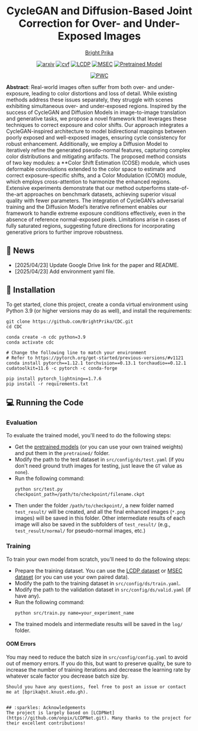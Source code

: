 <p align="center">
    <h1 align="center">CycleGAN and Diffusion-Based Joint Correction for Over- and Under-Exposed
Images</h1>
    <p align="center">
        <a href="https://yiyulics.github.io/">Bright Prika</a>
</p>

<div align="center">


[![arxiv](https://img.shields.io/badge/Paper-arXiv-b31b1b)](https://arxiv.org/abs/2405.17725)
[![cvf](https://img.shields.io/badge/Paper-CVF-%23357DBD)](https://openaccess.thecvf.com/content/CVPR2024/papers/Li_Color_Shift_Estimation-and-Correction_for_Image_Enhancement_CVPR_2024_paper.pdf)
[![LCDP](https://img.shields.io/badge/Dataset-LCDP-%23cda6c3)](https://github.com/onpix/LCDPNet/tree/main)
[![MSEC](https://img.shields.io/badge/Dataset-MSEC-%23cda6c3)](https://github.com/mahmoudnafifi/Exposure_Correction)
[![Pretrained Model](https://img.shields.io/badge/Pretrained-Model-%2380f69a)](https://drive.google.com/drive/folders/1SEQu3f2IdNnLlFH1OLUGyny5Xy-0TGzb?usp=sharing)

[![PWC](https://img.shields.io/endpoint.svg?url=https://paperswithcode.com/badge/color-shift-estimation-and-correction-for/image-enhancement-on-exposure-errors)](https://paperswithcode.com/sota/image-enhancement-on-exposure-errors?p=color-shift-estimation-and-correction-for)


</div>



**Abstract**: Real-world images often suffer from both over- and under-exposure, leading to color distortions and loss of detail. While existing methods address these issues separately, they struggle with scenes exhibiting simultaneous over- and under-exposed regions. Inspired by the success of CycleGAN and Diffusion Models in image-to-image translation and generative tasks, we propose a novel framework that leverages these techniques to correct exposure and color shifts. Our approach integrates a CycleGAN-inspired architecture to model bidirectional mappings between poorly exposed and well-exposed images, ensuring cycle consistency for robust enhancement. Additionally, we employ a Diffusion Model to iteratively refine the generated pseudo-normal features, capturing complex color distributions and mitigating artifacts. The proposed method consists of two key modules: a **Color Shift Estimation (COSE) module, which uses deformable convolutions extended to the color space to estimate and correct exposure-specific shifts, and a Color Modulation (COMO) module, which employs cross-attention to harmonize the enhanced regions. Extensive experiments demonstrate that our method outperforms state-of-the-art approaches on benchmark datasets, achieving superior visual quality with fewer parameters. The integration of CycleGAN’s adversarial training and the Diffusion Model’s iterative refinement enables our framework to handle extreme exposure conditions effectively, even in the absence of reference normal-exposed pixels. Limitations arise in cases of fully saturated regions, suggesting future directions for incorporating generative priors to further improve robustness.


## :mega: News
- [2025/04/23] Update Google Drive link for the paper and README.
- [2025/04/23] Add environment yaml file.


## :wrench: Installation
To get started, clone this project, create a conda virtual environment using Python 3.9 (or higher versions may do as well), and install the requirements:
```
git clone https://github.com/BrightPrika/CDC.git
cd CDC

conda create -n cdc python=3.9
conda activate cdc

# Change the following line to match your environment
# Refer to https://pytorch.org/get-started/previous-versions/#v1121
conda install pytorch==1.12.1 torchvision==0.13.1 torchaudio==0.12.1 cudatoolkit=11.6 -c pytorch -c conda-forge

pip install pytorch_lightning==1.7.6
pip install -r requirements.txt
```


## :computer: Running the Code

### Evaluation

To evaluate the trained model, you'll need to do the following steps:
- Get the [pretrained models](https://drive.google.com/drive/folders/1SEQu3f2IdNnLlFH1OLUGyny5Xy-0TGzb?usp=sharing) (or you can use your own trained weights) and put them in the `pretrained/` folder.
- Modify the path to the test dataset in `src/config/ds/test.yaml` (if you don't need ground truth images for testing, just leave the `GT` value as `none`).
- Run the following command:
    ```
    python src/test.py checkpoint_path=/path/to/checkpoint/filename.ckpt
    ```
- Then under the folder `/path/to/checkpoint/`, a new folder named `test_result/` will be created, and all the final enhanced images (`*.png` images) will be saved in this folder. Other intermediate results of each image will also be saved in the subfolders of `test_result/` (e.g., `test_result/normal/` for pseudo-normal images, etc.)


### Training

To train your own model from scratch, you'll need to do the following steps:
- Prepare the training dataset. You can use the [LCDP dataset](https://github.com/onpix/LCDPNet/tree/main) or [MSEC dataset](https://github.com/mahmoudnafifi/Exposure_Correction) (or you can use your own paired data).
- Modify the path to the training dataset in `src/config/ds/train.yaml`.
- Modify the path to the validation dataset in `src/config/ds/valid.yaml` (if have any).
- Run the following command:
    ```
    python src/train.py name=your_experiment_name
    ```
- The trained models and intermediate results will be saved in the `log/` folder.

#### OOM Errors

You may need to reduce the batch size in `src/config/config.yaml` to avoid out of memory errors. If you do this, but want to preserve quality, be sure to increase the number of training iterations and decrease the learning rate by whatever scale factor you decrease batch size by.




```
Should you have any questions, feel free to post an issue or contact me at [bprika@st.knust.edu.gh).


## :sparkles: Acknowledgements
The project is largely based on [LCDPNet](https://github.com/onpix/LCDPNet.git). Many thanks to the project for their excellent contributions!


